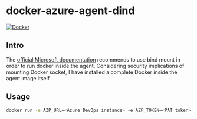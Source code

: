 # docker-azure-agent-dind
[![Docker](https://github.com/Parsa2820/docker-azure-agent-dind/actions/workflows/docker-publish.yml/badge.svg)](https://github.com/Parsa2820/docker-azure-agent-dind/actions/workflows/docker-publish.yml)

## Intro
The [official Microsoft documentation](https://docs.microsoft.com/en-us/azure/devops/pipelines/agents/docker?view=azure-devops#use-docker-within-a-docker-container) recommends 
to use bind mount in order to run docker inside the agent. Considering security implications of mounting Docker socket, I have installed a complete Docker inside the agent 
image itself.

## Usage
```bash
docker run -e AZP_URL=<Azure DevOps instance> -e AZP_TOKEN=<PAT token> -e AZP_AGENT_NAME=<agnet name> -e AZP_POOL=<pool name> parsa2820/azure-agent-dind:latest
```
